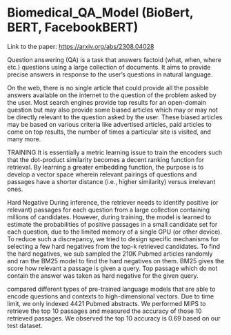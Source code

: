 # Biomedical_QA_Model (BioBert, BERT, FacebookBERT)
Link to the paper: https://arxiv.org/abs/2308.04028

Question answering (QA) is a task that answers factoid
(what, when, where etc.) questions using a large collection
of documents. It aims to provide precise answers in response
to the user’s questions in natural language.

On the web, there is no single article that could provide all
the possible answers available on the internet to the question
of the problem asked by the user. Most search engines provide
top results for an open-domain question but may also provide
some biased articles which may or may not be directly relevant
to the question asked by the user. These biased articles may be
based on various criteria like advertised articles, paid articles
to come on top results, the number of times a particular site
is visited, and many more.


TRAINING
It is essentially a metric learning issue to train the encoders
such that the dot-product similarity becomes a decent ranking
function for retrieval. By learning a greater embedding function,
the purpose is to develop a vector space wherein relevant
pairings of questions and passages have a shorter distance (i.e.,
higher similarity) versus irrelevant ones.

Hard Negative
During inference, the retriever needs to identify positive (or
relevant) passages for each question from a large collection
containing millions of candidates. However, during training,
the model is learned to estimate the probabilities of positive
passages in a small candidate set for each question, due to the
limited memory of a single GPU (or other device). To reduce
such a discrepancy, we tried to design specific mechanisms
for selecting a few hard negatives from the top-k retrieved
candidates. To find the hard negatives, we sub sampled the
210K Pubmed articles randomly and ran the BM25 model to
find the hard negatives on them. BM25 gives the score how
relevant a passage is given a query. Top passage which do not
contain the answer was taken as hard negative for the given
query. 

compared different types of pre-trained language models that are able to encode questions and
contexts to high-dimensional vectors. Due to time limit, we
only indexed 4421 Pubmed abstracts. We performed MIPS to
retrieve the top 10 passages and measured the accuracy of
those 10 retrieved passages. We observed the top 10 accuracy
is 0.69 based on our test dataset.
